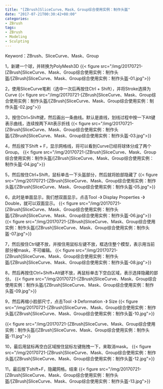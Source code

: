 ```yaml
---
title: "[ZBrush]SliceCurve、Mask、Group综合使用实例：制作头盔"
date: "2017-07-21T00:30:42+08:00"
categories:
- ZBrush
tags:
- ZBrush
- Modeling
- Sculpting
--- 
```


Keyword：ZBrush、SliceCurve、Mask、Group

1，新建一个球，并转换为PolyMesh3D
{{< figure src="/img/20170721-[ZBrush]SliceCurve、Mask、Group综合使用实例：制作头盔/[ZBrush]SliceCurve、Mask、Group综合使用实例：制作头盔-01.jpg">}}

2，使用SliceCurve笔刷（选中一次后再按住Ctrl + Shift），并将Stroke选择为Curve
{{< figure src="/img/20170721-[ZBrush]SliceCurve、Mask、Group综合使用实例：制作头盔/[ZBrush]SliceCurve、Mask、Group综合使用实例：制作头盔-02.jpg">}}

3，按住Ctrl+Shift键，然后画出一条曲线。默认是直线，划线过程中按一下Alt键表示曲线，连续按两下Alt表示折线
{{< figure src="/img/20170721-[ZBrush]SliceCurve、Mask、Group综合使用实例：制作头盔/[ZBrush]SliceCurve、Mask、Group综合使用实例：制作头盔-03.jpg">}}

4，然后按下Shift + F，显示网格线，将可以看到Curve已经将球体分成了两个Group。
{{< figure src="/img/20170721-[ZBrush]SliceCurve、Mask、Group综合使用实例：制作头盔/[ZBrush]SliceCurve、Mask、Group综合使用实例：制作头盔-04.jpg">}}

5，然后按住Ctrl+Shift，鼠标单击一下头盔部分，然后就将脸部隐藏了
{{< figure src="/img/20170721-[ZBrush]SliceCurve、Mask、Group综合使用实例：制作头盔/[ZBrush]SliceCurve、Mask、Group综合使用实例：制作头盔-05.jpg">}}

6，此时是单面显示，我们想双面显示，点击Tool -》 Display Properties -》 Double，就可以双面显示。
{{< figure src="/img/20170721-[ZBrush]SliceCurve、Mask、Group综合使用实例：制作头盔/[ZBrush]SliceCurve、Mask、Group综合使用实例：制作头盔-06.jpg">}}
{{< figure src="/img/20170721-[ZBrush]SliceCurve、Mask、Group综合使用实例：制作头盔/[ZBrush]SliceCurve、Mask、Group综合使用实例：制作头盔-07.jpg">}}

7，然后按住Ctrl键不放，并按住用鼠标左键不放，框选住整个模型，表示用当前部分被mask，不可编辑。
{{< figure src="/img/20170721-[ZBrush]SliceCurve、Mask、Group综合使用实例：制作头盔/[ZBrush]SliceCurve、Mask、Group综合使用实例：制作头盔-08.jpg">}}

8，然后再按住Ctrl+Shift+Alt键不放，再鼠标单击下空白区域，表示选择隐藏的部分。
{{< figure src="/img/20170721-[ZBrush]SliceCurve、Mask、Group综合使用实例：制作头盔/[ZBrush]SliceCurve、Mask、Group综合使用实例：制作头盔-09.jpg">}}

9，然后再缩小脸部尺寸，点击Tool -》 Deformation -》 Size
{{< figure src="/img/20170721-[ZBrush]SliceCurve、Mask、Group综合使用实例：制作头盔/[ZBrush]SliceCurve、Mask、Group综合使用实例：制作头盔-10.jpg">}}

{{< figure src="/img/20170721-[ZBrush]SliceCurve、Mask、Group综合使用实例：制作头盔/[ZBrush]SliceCurve、Mask、Group综合使用实例：制作头盔-11.jpg">}}

10，最后用鼠标再空白区域按住鼠标左键拖拽一下，来取消mask。
{{< figure src="/img/20170721-[ZBrush]SliceCurve、Mask、Group综合使用实例：制作头盔/[ZBrush]SliceCurve、Mask、Group综合使用实例：制作头盔-12.jpg">}}

11，最后按下shift+F，隐藏网格。结束
{{< figure src="/img/20170721-[ZBrush]SliceCurve、Mask、Group综合使用实例：制作头盔/[ZBrush]SliceCurve、Mask、Group综合使用实例：制作头盔-13.jpg">}}



